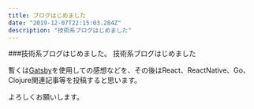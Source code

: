 ```yaml
---
title: ブログはじめました
date: "2019-12-07T22:15:03.284Z"
description: "技術系ブログはじめました"
---
```


###技術系ブログはじめました。
技術系ブログはじめました

暫くは[Gatsby](https://www.gatsbyjs.org/)を使用しての感想などを、その後はReact、ReactNative、Go、Clojure関連記事等を投稿すると思います。

よろしくお願いします。